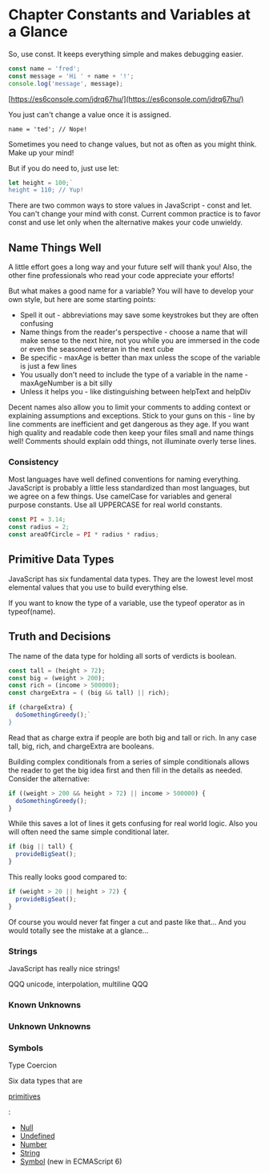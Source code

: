 # Chapter Constants and Variables at a Glance

So,  use const. It keeps everything simple and makes debugging easier.

```JavaScript
const name = 'fred';
const message = 'Hi ' + name + '!';
console.log('message', message);
```
[https://es6console.com/jdrq67hu/](https://es6console.com/jdrq67hu/)

You just can't change a value once it is assigned.

`name = 'ted'; // Nope!`

Sometimes you need to change values, but not as often as you might think. Make up your mind!

But if you do need to, just use let:

```JavaScript
let height = 100;`
height = 110; // Yup!
```

There are two common ways to store values in JavaScript - const and let. You can't change your mind with const. Current common practice is to favor const and use let only when the alternative makes your code unwieldy.

## Name Things Well

A little effort goes a long way and your future self will thank you! Also, the other fine professionals who read your code appreciate your efforts! 

But what makes a good name for a variable? You will have to develop your own style, but here are some starting points:
* Spell it out - abbreviations may save some keystrokes but they are often confusing
* Name things from the reader's perspective - choose a name that will make sense to the next hire, not you while you are immersed in the code or even the seasoned veteran in the next cube
* Be specific - maxAge is better than max unless the scope of the variable is just a few lines
* You usually don't need to include the type of a variable in the name - maxAgeNumber is a bit silly
* Unless it helps you - like distinguishing between helpText and helpDiv

Decent names also allow you to limit your comments to adding context or explaining assumptions and exceptions. Stick to your guns on this - line by line comments are inefficient and get dangerous as they age. If you want high quality and readable code then keep your files small and name things well! Comments should explain odd things, not illuminate overly terse lines.

### Consistency

Most languages have well defined conventions for naming everything. JavaScript is probably a little less standardized than most languages, but we agree on a few things. Use camelCase for variables and general purpose constants. Use all UPPERCASE for real world constants.

```JavaScript
const PI = 3.14;
const radius = 2;
const areaOfCircle = PI * radius * radius;
```

## Primitive Data Types

JavaScript has six fundamental data types. They are the lowest level most elemental values that you use to build everything else.

If you want to know the type of a variable, use the typeof operator as in typeof\(name\).

## Truth and Decisions

The name of the data type for holding all sorts of verdicts is boolean.

```JavaScript
const tall = (height > 72);
const big = (weight > 200);
const rich = (income > 500000);
const chargeExtra = ( (big && tall) || rich);

if (chargeExtra) {
  doSomethingGreedy();`
}
```

Read that as charge extra if people are both big and tall or rich. In any case tall, big, rich, and chargeExtra are booleans. 

Building complex conditionals from a series of simple conditionals allows the reader to get the big idea first and then fill in the details as needed. Consider the alternative:

```JavaScript
if ((weight > 200 && height > 72) || income > 500000) {
  doSomethingGreedy();
}
```

While this saves a lot of lines it gets confusing for real world logic. Also you will often need the same simple conditional later.

```JavaScript
if (big || tall) {
  provideBigSeat();
}
```

This really looks good compared to:
```JavaScript
if (weight > 20 || height > 72) {
  provideBigSeat();
}
```

Of course you would never fat finger a cut and paste like that... And you would totally see the mistake at a glance...

### Strings

JavaScript has really nice strings!

QQQ unicode, interpolation, multiline QQQ

### Known Unknowns

### Unknown Unknowns

### Symbols

Type Coercion

Six data types that are

[primitives](https://developer.mozilla.org/en-US/docs/Glossary/Primitive)

:

* [Null](https://developer.mozilla.org/en-US/docs/Glossary/Null)
* [Undefined](https://developer.mozilla.org/en-US/docs/Glossary/Undefined)
* [Number](https://developer.mozilla.org/en-US/docs/Glossary/Number)
* [String](https://developer.mozilla.org/en-US/docs/Glossary/String)
* [Symbol](https://developer.mozilla.org/en-US/docs/Glossary/Symbol)
  \(new in ECMAScript 6\)



